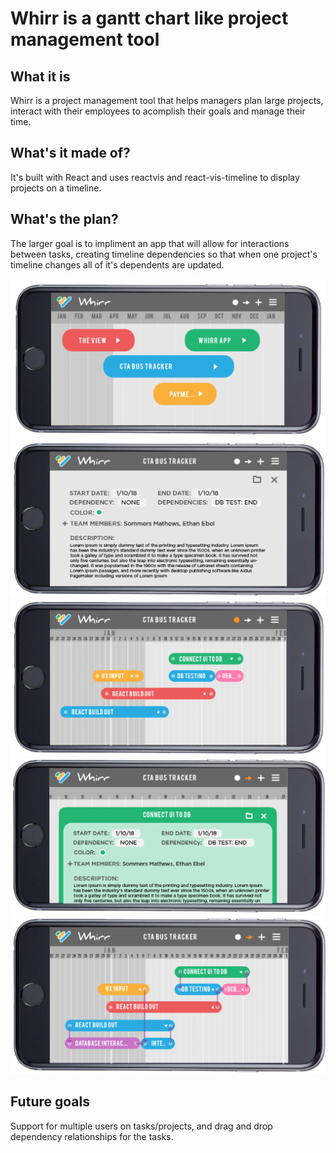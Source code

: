 # Whirr is a gantt chart like project management tool 

## What it is 
Whirr is a project management tool that helps managers plan large projects, interact with their employees to acomplish their goals and manage their time. 

## What's it made of?
It's built with React and uses reactvis and react-vis-timeline to display projects on a timeline. 

## What's the plan?
The larger goal is to impliment an app that will allow for interactions between tasks, creating timeline dependencies so that when one project's timeline changes all of it's dependents are updated. 

<img src="readmeimgs/ProjectList.png">
<img src="readmeimgs/ProjectDetails.png">
<img src="readmeimgs/TaskList.png">
<img src="readmeimgs/TaskDetails.png">
<img src="readmeimgs/DependenciesView.png">

## Future goals
Support for multiple users on tasks/projects, and drag and drop dependency relationships for the tasks. 
